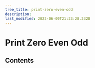 ```yaml
---
tree_title: print-zero-even-odd
description: 
last_modified: 2022-06-09T21:23:28.2328
---
```


# Print Zero Even Odd

## Contents
